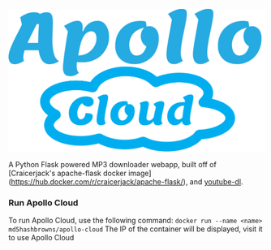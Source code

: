 ![Apollo-Cloud-Logo](https://raw.githubusercontent.com/MD5HashBrowns/apollo-cloud/master/app/static/logo.png)



A Python Flask powered MP3 downloader webapp, built off of [Craicerjack's apache-flask docker image] (https://hub.docker.com/r/craicerjack/apache-flask/), and [youtube-dl](https://rg3.github.io/youtube-dl/).

### Run Apollo Cloud
To run Apollo Cloud, use the following command:
```docker run --name <name> md5hashbrowns/apollo-cloud```
The IP of the container will be displayed, visit it to use Apollo Cloud
